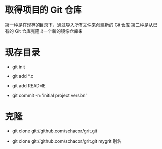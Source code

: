 # 取得项目的 Git 仓库
第一种是在现存的目录下，通过导入所有文件来创建新的 Git 仓库
第二种是从已有的 Git 仓库克隆出一个新的镜像仓库来

# 现存目录
- git init

- git add *.c

- git add README

- git commit -m 'initial project version'

# 克隆

- git clone git://github.com/schacon/grit.git

- git clone git://github.com/schacon/grit.git mygrit    别名